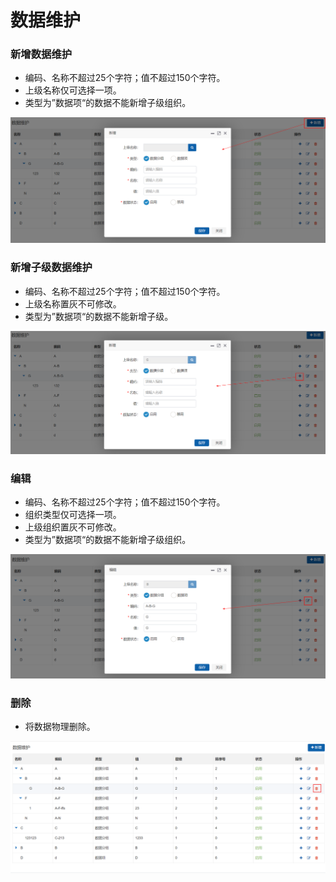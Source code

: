 # 数据维护

### 新增数据维护

* 编码、名称不超过25个字符；值不超过150个字符。
* 上级名称仅可选择一项。
* 类型为”数据项“的数据不能新增子级组织。

![](/assets/3.8.1.png)

### 新增子级数据维护

* 编码、名称不超过25个字符；值不超过150个字符。
* 上级名称置灰不可修改。
* 类型为”数据项“的数据不能新增子级。

![](/assets/3.8.2.png)

### 编辑

* 编码、名称不超过25个字符；值不超过150个字符。
* 组织类型仅可选择一项。
* 上级组织置灰不可修改。
* 类型为”数据项“的数据不能新增子级组织。

![](/assets/3.8.3.png)

### 删除

* 将数据物理删除。

![](/assets/3.8.4.png)




